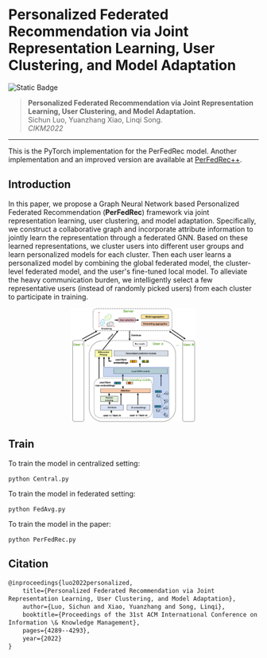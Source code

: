 # Personalized Federated Recommendation via Joint Representation Learning, User Clustering, and Model Adaptation


![Static Badge](https://img.shields.io/badge/Paper-PDF-blue?link=https%3A%2F%2Fdl.acm.org%2Fdoi%2Fabs%2F10.1145%2F3511808.3557668)



> **Personalized Federated Recommendation via Joint Representation Learning, User Clustering, and Model Adaptation.**  
Sichun Luo, Yuanzhang Xiao, Linqi Song.  
*CIKM2022*

---


This is the PyTorch implementation for the PerFedRec model. Another implementation and an improved version are available at [PerFedRec++](https://github.com/sichunluo/PerFedRec-Plus).


## Introduction
In this paper, we propose a Graph Neural Network based Personalized Federated Recommendation (**PerFedRec**) framework via joint representation learning, user clustering, and model adaptation. Specifically, we construct a collaborative graph and incorporate attribute information to jointly learn the representation through a federated GNN. Based on these learned representations, we cluster users into different user groups and learn personalized models for each cluster. Then each user learns a personalized model by combining the global federated model, the cluster-level federated model, and the user's fine-tuned local model. To alleviate the heavy communication burden,  we intelligently select a few representative users (instead of randomly picked users) from each cluster to participate in training.

<div style="text-align:center">
<img src="system.png" alt="Framework" width="50%" height="50%">
</div>

## Train


To train the model in centralized setting:
```
python Central.py
```
To train the model in federated setting:
```
python FedAvg.py
```
To train the model in the paper:
```
python PerFedRec.py
```

## Citation

	@inproceedings{luo2022personalized,
        title={Personalized Federated Recommendation via Joint Representation Learning, User Clustering, and Model Adaptation},
        author={Luo, Sichun and Xiao, Yuanzhang and Song, Linqi},
        booktitle={Proceedings of the 31st ACM International Conference on Information \& Knowledge Management},
        pages={4289--4293},
        year={2022}
    }
    


